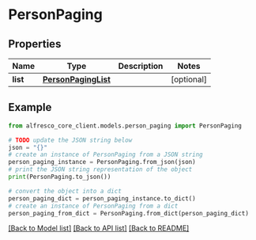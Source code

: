 # PersonPaging


## Properties

Name | Type | Description | Notes
------------ | ------------- | ------------- | -------------
**list** | [**PersonPagingList**](PersonPagingList.md) |  | [optional] 

## Example

```python
from alfresco_core_client.models.person_paging import PersonPaging

# TODO update the JSON string below
json = "{}"
# create an instance of PersonPaging from a JSON string
person_paging_instance = PersonPaging.from_json(json)
# print the JSON string representation of the object
print(PersonPaging.to_json())

# convert the object into a dict
person_paging_dict = person_paging_instance.to_dict()
# create an instance of PersonPaging from a dict
person_paging_from_dict = PersonPaging.from_dict(person_paging_dict)
```
[[Back to Model list]](../README.md#documentation-for-models) [[Back to API list]](../README.md#documentation-for-api-endpoints) [[Back to README]](../README.md)


